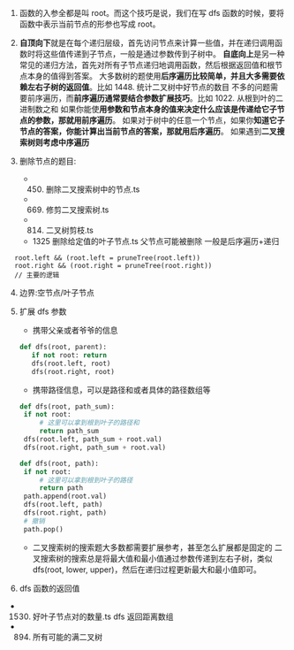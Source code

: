 1. 函数的入参全都是叫 root。而这个技巧是说，我们在写 dfs 函数的时候，要将函数中表示当前节点的形参也写成 root。
2. **自顶向下**就是在每个递归层级，首先访问节点来计算一些值，并在递归调用函数时将这些值传递到子节点，一般是通过参数传到子树中。
   **自底向上**是另一种常见的递归方法，首先对所有子节点递归地调用函数，然后根据返回值和根节点本身的值得到答案。
   大多数树的题使用**后序遍历比较简单，并且大多需要依赖左右子树的返回值**。比如 1448. 统计二叉树中好节点的数目
   不多的问题需要前序遍历，而**前序遍历通常要结合参数扩展技巧**。比如 1022. 从根到叶的二进制数之和
   如果你能使**用参数和节点本身的值来决定什么应该是传递给它子节点的参数，那就用前序遍历**。
   如果对于树中的任意一个节点，如果你**知道它子节点的答案，你能计算出当前节点的答案，那就用后序遍历**。
   如果遇到**二叉搜索树则考虑中序遍历**

3. 删除节点的题目:
   - 450. 删除二叉搜索树中的节点.ts
   - 669. 修剪二叉搜索树.ts
   - 814. 二叉树剪枝.ts
   - 1325 删除给定值的叶子节点.ts
     父节点可能被删除
     一般是后序遍历+递归

```JS
  root.left && (root.left = pruneTree(root.left))
  root.right && (root.right = pruneTree(root.right))
  // 主要的逻辑
```

4. 边界:空节点/叶子节点
5. 扩展 dfs 参数

   - 携带父亲或者爷爷的信息

   ```Python
   def dfs(root, parent):
      if not root: return
      dfs(root.left, root)
      dfs(root.right, root)
   ```

   - 携带路径信息，可以是路径和或者具体的路径数组等

   ```Python
   def dfs(root, path_sum):
    if not root:
        # 这里可以拿到根到叶子的路径和
        return path_sum
    dfs(root.left, path_sum + root.val)
    dfs(root.right, path_sum + root.val)
   ```

   ```Python
   def dfs(root, path):
    if not root:
        # 这里可以拿到根到叶子的路径
        return path
    path.append(root.val)
    dfs(root.left, path)
    dfs(root.right, path)
    # 撤销
    path.pop()
   ```

   - 二叉搜索树的搜索题大多数都需要扩展参考，甚至怎么扩展都是固定的
     二叉搜索树的搜索总是将最大值和最小值通过参数传递到左右子树，类似 dfs(root, lower, upper)，然后在递归过程更新最大和最小值即可。

6. dfs 函数的返回值

- 1530. 好叶子节点对的数量.ts dfs 返回距离数组
- 894. 所有可能的满二叉树
